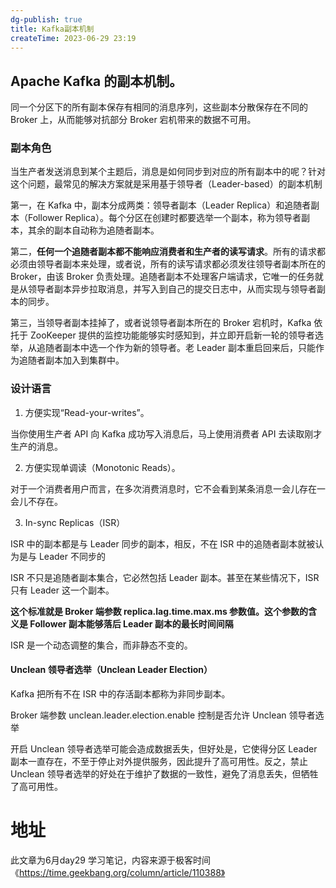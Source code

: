 ```yaml
---
dg-publish: true
title: Kafka副本机制
createTime: 2023-06-29 23:19  
---
```


## Apache Kafka 的副本机制。

同一个分区下的所有副本保存有相同的消息序列，这些副本分散保存在不同的 Broker 上，从而能够对抗部分 Broker 宕机带来的数据不可用。

### 副本角色

当生产者发送消息到某个主题后，消息是如何同步到对应的所有副本中的呢？针对这个问题，最常见的解决方案就是采用基于领导者（Leader-based）的副本机制

第一，在 Kafka 中，副本分成两类：领导者副本（Leader Replica）和追随者副本（Follower Replica）。每个分区在创建时都要选举一个副本，称为领导者副本，其余的副本自动称为追随者副本。

第二，**任何一个追随者副本都不能响应消费者和生产者的读写请求**。所有的请求都必须由领导者副本来处理，或者说，所有的读写请求都必须发往领导者副本所在的 Broker，由该 Broker 负责处理。追随者副本不处理客户端请求，它唯一的任务就是从领导者副本异步拉取消息，并写入到自己的提交日志中，从而实现与领导者副本的同步。

第三，当领导者副本挂掉了，或者说领导者副本所在的 Broker 宕机时，Kafka 依托于 ZooKeeper 提供的监控功能能够实时感知到，并立即开启新一轮的领导者选举，从追随者副本中选一个作为新的领导者。老 Leader 副本重启回来后，只能作为追随者副本加入到集群中。

### 设计语言

1. 方便实现“Read-your-writes”。

当你使用生产者 API 向 Kafka 成功写入消息后，马上使用消费者 API 去读取刚才生产的消息。

2. 方便实现单调读（Monotonic Reads）。

对于一个消费者用户而言，在多次消费消息时，它不会看到某条消息一会儿存在一会儿不存在。

3. In-sync Replicas（ISR）

ISR 中的副本都是与 Leader 同步的副本，相反，不在 ISR 中的追随者副本就被认为是与 Leader 不同步的

ISR 不只是追随者副本集合，它必然包括 Leader 副本。甚至在某些情况下，ISR 只有 Leader 这一个副本。

**这个标准就是 Broker 端参数 replica.lag.time.max.ms 参数值。这个参数的含义是 Follower 副本能够落后 Leader 副本的最长时间间隔**

ISR 是一个动态调整的集合，而非静态不变的。

#### Unclean 领导者选举（Unclean Leader Election）

Kafka 把所有不在 ISR 中的存活副本都称为非同步副本。

Broker 端参数 unclean.leader.election.enable 控制是否允许 Unclean 领导者选举

开启 Unclean 领导者选举可能会造成数据丢失，但好处是，它使得分区 Leader 副本一直存在，不至于停止对外提供服务，因此提升了高可用性。反之，禁止 Unclean 领导者选举的好处在于维护了数据的一致性，避免了消息丢失，但牺牲了高可用性。

# 地址

此文章为6月day29 学习笔记，内容来源于极客时间《https://time.geekbang.org/column/article/110388》




